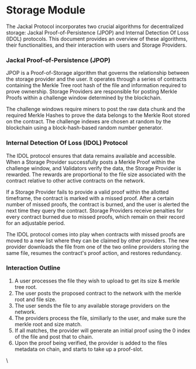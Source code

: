 # Storage Module

The Jackal Protocol incorporates two crucial algorithms for decentralized storage: Jackal Proof-of-Persistence (JPOP) and Internal Detection Of Loss (IDOL) protocols. This document provides an overview of these algorithms, their functionalities, and their interaction with users and Storage Providers.

### Jackal Proof-of-Persistence (JPOP)[​](https://docs.jackalprotocol.com/docs/protocol/modules/storage#jackal-proof-of-persistence-jpop) <a href="#jackal-proof-of-persistence-jpop" id="jackal-proof-of-persistence-jpop"></a>

JPOP is a Proof-of-Storage algorithm that governs the relationship between the storage provider and the user. It operates through a series of contracts containing the Merkle Tree root hash of the file and information required to prove ownership. Storage Providers are responsible for posting Merkle Proofs within a challenge window determined by the blockchain.

The challenge windows require miners to post the raw data chunk and the required Merkle Hashes to prove the data belongs to the Merkle Root stored on the contract. The challenge indexes are chosen at random by the blockchain using a block-hash-based random number generator.

### Internal Detection Of Loss (IDOL) Protocol[​](https://docs.jackalprotocol.com/docs/protocol/modules/storage#internal-detection-of-loss-idol-protocol) <a href="#internal-detection-of-loss-idol-protocol" id="internal-detection-of-loss-idol-protocol"></a>

The IDOL protocol ensures that data remains available and accessible. When a Storage Provider successfully posts a Merkle Proof within the challenge window, and Validators verify the data, the Storage Provider is rewarded. The rewards are proportional to the file size associated with the contract relative to other active contracts on the network.

If a Storage Provider fails to provide a valid proof within the allotted timeframe, the contract is marked with a missed proof. After a certain number of missed proofs, the contract is burned, and the user is alerted the next time they query the contract. Storage Providers receive penalties for every contract burned due to missed proofs, which remain on their record for an adjustable period.

The IDOL protocol comes into play when contracts with missed proofs are moved to a new list where they can be claimed by other providers. The new provider downloads the file from one of the two online providers storing the same file, resumes the contract's proof action, and restores redundancy.

### Interaction Outline[​](https://docs.jackalprotocol.com/docs/protocol/modules/storage#interaction-outline) <a href="#interaction-outline" id="interaction-outline"></a>

1. A user processes the file they wish to upload to get its size & merkle tree root.
2. The user posts the proposed contract to the network with the merkle root and file size.
3. The user sends the file to any available storage providers on the network.
4. The providers process the file, similiarly to the user, and make sure the merkle root and size match.
5. If all matches, the provider will generate an initial proof using the 0 index of the file and post that to chain.
6. Upon the proof being verified, the provider is added to the files metadata on chain, and starts to take up a proof-slot.

\
